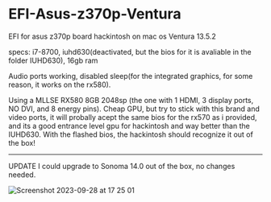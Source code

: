 # EFI-Asus-z370p-Ventura
EFI for asus z370p board hackintosh on mac os Ventura 13.5.2


specs: i7-8700, iuhd630(deactivated, but the bios for it is avaliable in the folder IUHD630), 16gb ram

Audio ports working, disabled sleep(for the integrated graphics, for some reason, it works on the rx580).


Using a MLLSE RX580 8GB 2048sp (the one with 1 HDMI, 3 display ports, NO DVI, and 8 energy pins). Cheap GPU, but try to stick with this brand and video ports, it will probally acept the same bios for the rx570 as i provided, and its a good entrance level gpu for hackintosh and way better than the IUHD630. With the flashed bios, the hackintosh should recognize it out of the box!
__________________________________________________________________

UPDATE
I could upgrade to Sonoma 14.0 out of the box, no changes needed.

![Screenshot 2023-09-28 at 17 25 01](https://github.com/ThePaladini/EFI-Asus-z370p-Ventura/assets/82978181/f4ef04b8-406a-41a3-ac1c-9d6027cca5fe)

